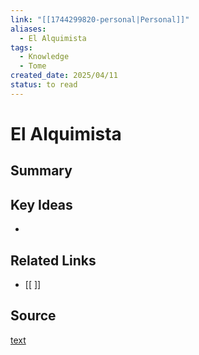 ```yaml
---
link: "[[1744299820-personal|Personal]]"
aliases:
  - El Alquimista
tags:
  - Knowledge
  - Tome
created_date: 2025/04/11
status: to read
---
```

# El Alquimista

## Summary


## Key Ideas
- 

## Related Links
- [[ ]]

## Source
[text](url) 
